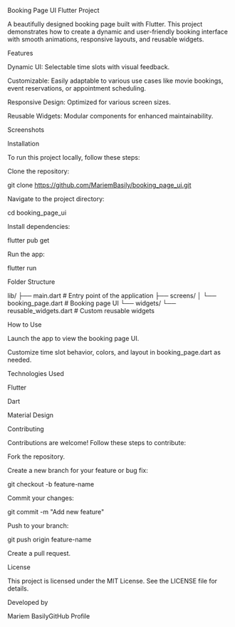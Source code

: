 Booking Page UI Flutter Project

A beautifully designed booking page built with Flutter. This project demonstrates how to create a dynamic and user-friendly booking interface with smooth animations, responsive layouts, and reusable widgets.

Features

Dynamic UI: Selectable time slots with visual feedback.

Customizable: Easily adaptable to various use cases like movie bookings, event reservations, or appointment scheduling.

Responsive Design: Optimized for various screen sizes.

Reusable Widgets: Modular components for enhanced maintainability.

Screenshots



Installation

To run this project locally, follow these steps:

Clone the repository:

git clone https://github.com/MariemBasily/booking_page_ui.git

Navigate to the project directory:

cd booking_page_ui

Install dependencies:

flutter pub get

Run the app:

flutter run

Folder Structure

lib/
├── main.dart             # Entry point of the application
├── screens/
│   └── booking_page.dart # Booking page UI
└── widgets/
    └── reusable_widgets.dart # Custom reusable widgets

How to Use

Launch the app to view the booking page UI.

Customize time slot behavior, colors, and layout in booking_page.dart as needed.

Technologies Used

Flutter

Dart

Material Design

Contributing

Contributions are welcome! Follow these steps to contribute:

Fork the repository.

Create a new branch for your feature or bug fix:

git checkout -b feature-name

Commit your changes:

git commit -m "Add new feature"

Push to your branch:

git push origin feature-name

Create a pull request.

License

This project is licensed under the MIT License. See the LICENSE file for details.

Developed by

Mariem BasilyGitHub Profile

